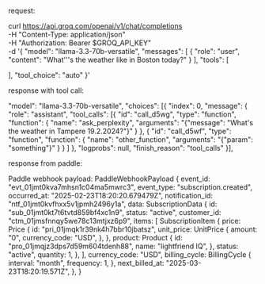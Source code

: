 
request:

curl https://api.groq.com/openai/v1/chat/completions \
-H "Content-Type: application/json" \
-H "Authorization: Bearer $GROQ_API_KEY" \
-d '{
  "model": "llama-3.3-70b-versatile",
  "messages": [
    {
      "role": "user",
      "content": "What'\''s the weather like in Boston today?"
    }
  ],
  "tools": [
    
  ],
  "tool_choice": "auto"
}'


response with tool call:

"model": "llama-3.3-70b-versatile",
"choices": [{
    "index": 0,
    "message": {
        "role": "assistant",
        "tool_calls": [{
            "id": "call_d5wg",
            "type": "function",
            "function": {
                "name": "ask_perplexity",
                "arguments": "{\"message\": \"What's the weather in Tampere 19.2.2024?\"}"
            }
        },
        {
            "id": "call_d5wf",
            "type": "function",
            "function": {
                "name": "other_function",
                "arguments": "{\"param\": \"something\"}"
            }
        }
        ]
    },
    "logprobs": null,
    "finish_reason": "tool_calls"
}],


response from paddle:

Paddle webhook payload: PaddleWebhookPayload {
    event_id: "evt_01jmt0kva7mhsn1c04ma5mwrc3",
    event_type: "subscription.created",
    occurred_at: "2025-02-23T18:20:20.679479Z",
    notification_id: "ntf_01jmt0kvfhxx5v1jpmh2496y1a",
    data: SubscriptionData {
        id: "sub_01jmt0kt7t6tvtd859bf4xc1n9",
        status: "active",
        customer_id: "ctm_01jmsfnnqy5we78c13mtjxz6p9",
        items: [
            SubscriptionItem {
                price: Price {
                    id: "pri_01jmqk1r39nk4h7bbr10jbatsz",
                    unit_price: UnitPrice {
                        amount: "0",
                        currency_code: "USD",
                    },
                },
                product: Product {
                    id: "pro_01jmqjz3dps7d59m604tdenh88",
                    name: "lightfriend IQ",
                },
                status: "active",
                quantity: 1,
            },
        ],
        currency_code: "USD",
        billing_cycle: BillingCycle {
            interval: "month",
            frequency: 1,
        },
        next_billed_at: "2025-03-23T18:20:19.571Z",
    },
}

